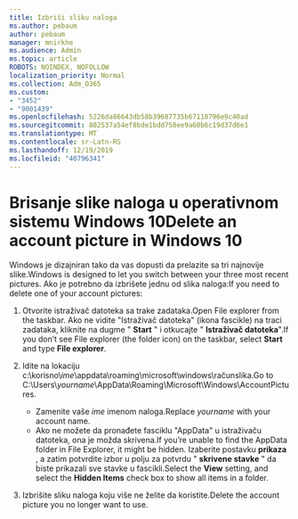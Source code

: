 ```yaml
---
title: Izbriši sliku naloga
ms.author: pebaum
author: pebaum
manager: mnirkhe
ms.audience: Admin
ms.topic: article
ROBOTS: NOINDEX, NOFOLLOW
localization_priority: Normal
ms.collection: Adm_O365
ms.custom:
- "3452"
- "9001439"
ms.openlocfilehash: 5226da86643db58b39687735b67118796e9c40ad
ms.sourcegitcommit: 802537a54ef8bde1bdd758ee9a60b6c19d37d6e1
ms.translationtype: MT
ms.contentlocale: sr-Latn-RS
ms.lasthandoff: 12/19/2019
ms.locfileid: "40796341"
---
```

# <a name="delete-an-account-picture-in-windows-10"></a><span data-ttu-id="b5cd2-102">Brisanje slike naloga u operativnom sistemu Windows 10</span><span class="sxs-lookup"><span data-stu-id="b5cd2-102">Delete an account picture in Windows 10</span></span>

<span data-ttu-id="b5cd2-103">Windows je dizajniran tako da vas dopusti da prelazite sa tri najnovije slike.</span><span class="sxs-lookup"><span data-stu-id="b5cd2-103">Windows is designed to let you switch between your three most recent pictures.</span></span> <span data-ttu-id="b5cd2-104">Ako je potrebno da izbrišete jednu od slika naloga:</span><span class="sxs-lookup"><span data-stu-id="b5cd2-104">If you need to delete one of your account pictures:</span></span>

1. <span data-ttu-id="b5cd2-105">Otvorite istraživač datoteka sa trake zadataka.</span><span class="sxs-lookup"><span data-stu-id="b5cd2-105">Open File explorer from the taskbar.</span></span> <span data-ttu-id="b5cd2-106">Ako ne vidite "Istraživač datoteka" (ikona fascikle) na traci zadataka, kliknite na dugme " **Start** " i otkucajte " **Istraživač datoteka**".</span><span class="sxs-lookup"><span data-stu-id="b5cd2-106">If you don’t see File explorer (the folder icon) on the taskbar, select **Start** and type **File explorer**.</span></span>

2. <span data-ttu-id="b5cd2-107">Idite na lokaciju c:\korisno\\*ime*\appdata\roaming\microsoft\windows\računslika.</span><span class="sxs-lookup"><span data-stu-id="b5cd2-107">Go to C:\Users\\*yourname*\AppData\Roaming\Microsoft\Windows\AccountPictures.</span></span> 
    - <span data-ttu-id="b5cd2-108">Zamenite vaše *ime* imenom naloga.</span><span class="sxs-lookup"><span data-stu-id="b5cd2-108">Replace *yourname* with your account name.</span></span>
    - <span data-ttu-id="b5cd2-109">Ako ne možete da pronađete fasciklu "AppData" u istraživaču datoteka, ona je možda skrivena.</span><span class="sxs-lookup"><span data-stu-id="b5cd2-109">If you’re unable to find the AppData folder in File Explorer, it might be hidden.</span></span> <span data-ttu-id="b5cd2-110">Izaberite postavku **prikaza** , a zatim potvrdite izbor u polju za potvrdu " **skrivene stavke** " da biste prikazali sve stavke u fascikli.</span><span class="sxs-lookup"><span data-stu-id="b5cd2-110">Select the **View** setting, and select the **Hidden Items** check box to show all items in a folder.</span></span>

3. <span data-ttu-id="b5cd2-111">Izbrišite sliku naloga koju više ne želite da koristite.</span><span class="sxs-lookup"><span data-stu-id="b5cd2-111">Delete the account picture you no longer want to use.</span></span>
 
 